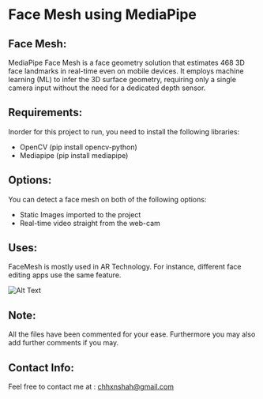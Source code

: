 # Face Mesh using MediaPipe

## Face Mesh:
MediaPipe Face Mesh is a face geometry solution that estimates 468 3D face landmarks in real-time even on mobile devices. It employs machine learning (ML) to infer the 3D surface geometry, requiring only a single camera input without the need for a dedicated depth sensor.

## Requirements:
Inorder for this project to run, you need to install the following libraries:
- OpenCV (pip install opencv-python)
- Mediapipe (pip install mediapipe)

## Options:
You can detect a face mesh on both of the following options:
- Static Images imported to the project
- Real-time video straight from the web-cam

## Uses:
FaceMesh is mostly used in AR Technology. For instance, different face editing apps use the same feature.

![Alt Text](https://github.com/HxnDev/Face-Mesh-using-Python/blob/main/face_mesh_ar_effects.gif)

## Note: 
All the files have been commented for your ease. Furthermore you may also add further comments if you may.

## Contact Info: 
Feel free to contact me at : chhxnshah@gmail.com

